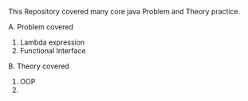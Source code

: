 This Repository covered many core java Problem and Theory practice. 

A. Problem covered
1. Lambda expression
2. Functional Interface


B. Theory covered
1. OOP
2. 

